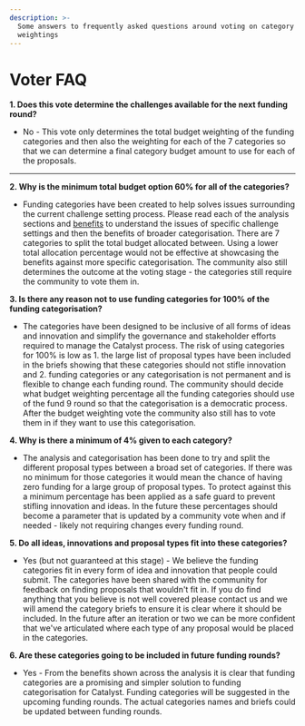 ```yaml
---
description: >-
  Some answers to frequently asked questions around voting on category budget
  weightings
---
```


# Voter FAQ

**1. Does this vote determine the challenges available for the next funding round?**

* No - This vote only determines the total budget weighting of the funding categories and then also the weighting for each of the 7 categories so that we can determine a final category budget amount to use for each of the proposals.

****

**2. Why is the minimum total budget option 60% for all of the categories?**

* Funding categories have been created to help solves issues surrounding the current challenge setting process. Please read each of the analysis sections and [benefits](../../funding-categories-analysis/funding-categories-benefits.md) to understand the issues of specific challenge settings and then the benefits of broader categorisation. There are 7 categories to split the total budget allocated between. Using a lower total allocation percentage would not be effective at showcasing the benefits against more specific categorisation. The community also still determines the outcome at the voting stage - the categories still require the community to vote them in.



**3. Is there any reason not to use funding categories for 100% of the funding categorisation?**

* The categories have been designed to be inclusive of all forms of ideas and innovation and simplify the governance and stakeholder efforts required to manage the Catalyst process. The risk of using categories for 100% is low as 1. the large list of proposal types have been included in the briefs showing that these categories should not stifle innovation and 2. funding categories or any categorisation is not permanent and is flexible to change each funding round. The community should decide what budget weighting percentage all the funding categories should use of the fund 9 round so that the categorisation is a democratic process. After the budget weighting vote the community also still has to vote them in if they want to use this categorisation.



**4. Why is there a minimum of 4% given to each category?**

* The analysis and categorisation has been done to try and split the different proposal types between a broad set of categories. If there was no minimum for those categories it would mean the chance of having zero funding for a large group of proposal types. To protect against this a minimum percentage has been applied as a safe guard to prevent stifling innovation and ideas. In the future these percentages should become a parameter that is updated by a community vote when and if needed - likely not requiring changes every funding round.



**5. Do all ideas, innovations and proposal types fit into these categories?**

* Yes (but not guaranteed at this stage) - We believe the funding categories fit in every form of idea and innovation that people could submit. The categories have been shared with the community for feedback on finding proposals that wouldn't fit in. If you do find anything that you believe is not well covered please contact us and we will amend the category briefs to ensure it is clear where it should be included. In the future after an iteration or two we can be more confident that we've articulated where each type of any proposal would be placed in the categories.



**6. Are these categories going to be included in future funding rounds?**

* Yes - From the benefits shown across the analysis it is clear that funding categories are a promising and simpler solution to funding categorisation for Catalyst. Funding categories will be suggested in the upcoming funding rounds. The actual categories names and briefs could be updated between funding rounds.
